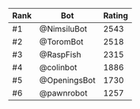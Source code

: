 Rank|Bot|Rating
---|---|---
#1|@NimsiluBot|2543
#2|@ToromBot|2518
#3|@RaspFish|2315
#4|@colinbot|1886
#5|@OpeningsBot|1730
#6|@pawnrobot|1257
